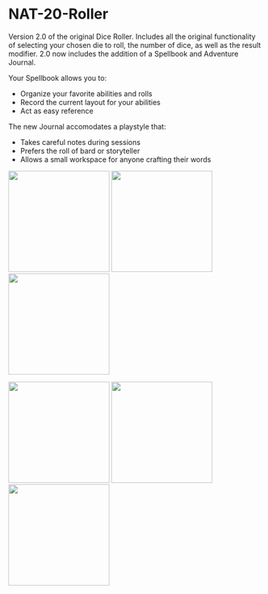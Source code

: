 # NAT-20-Roller
Version 2.0 of the original Dice Roller. Includes all the original functionality of selecting your chosen die to roll, the number of dice, as well as the result modifier. 2.0 now includes the addition of a Spellbook and Adventure Journal.

Your Spellbook allows you to:
- Organize your favorite abilities and rolls
- Record the current layout for your abilities
- Act as easy reference

The new Journal accomodates a playstyle that:
- Takes careful notes during sessions
- Prefers the roll of bard or storyteller
- Allows a small workspace for anyone crafting their words

<img src="https://i.imgur.com/ThDdcc3.png" width="200"> <img src="https://i.imgur.com/4k16nR2.png" width="200"> <img src="https://i.imgur.com/2s3yC5P.png" width="200">

<img src="https://i.imgur.com/lQW6CVp.png" width="200"> <img src="https://i.imgur.com/FwY13k4.png" width="200"> <img src="https://i.imgur.com/YXw5gV1.png" width="200">
